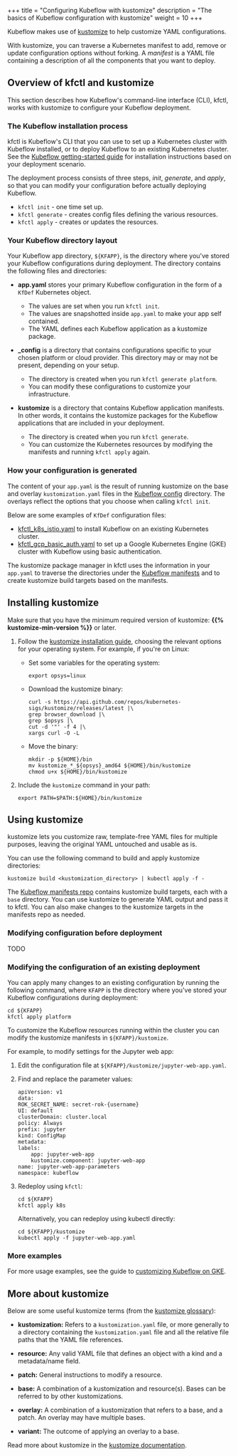 +++
title = "Configuring Kubeflow with kustomize"
description = "The basics of Kubeflow configuration with kustomize"
weight = 10
+++

Kubeflow makes use of [kustomize](https://kustomize.io/) to help customize YAML
configurations. 

With kustomize, you can traverse a Kubernetes manifest to add, remove or update 
configuration options without forking. A _manifest_ is a YAML file containing a 
description of all the components that you want to deploy.

## Overview of kfctl and kustomize

This section describes how Kubeflow's command-line interface (CLI), kfctl, works 
with kustomize to configure your Kubeflow deployment.

### The Kubeflow installation process

kfctl is Kubeflow's CLI that you can use to set up a Kubernetes cluster with 
Kubeflow installed, or to deploy Kubeflow to an existing Kubernetes cluster. 
See the [Kubeflow getting-started guide](/docs/started/getting-started/) for
installation instructions based on your deployment scenario.

The deployment process consists of three steps, _init_, _generate_, and 
_apply_, so that you can modify your configuration before actually deploying 
Kubeflow.

* `kfctl init` - one time set up.
* `kfctl generate` - creates config files defining the various resources.
* `kfctl apply` - creates or updates the resources.

### Your Kubeflow directory layout

Your Kubeflow app directory, `${KFAPP}`, is the directory where you've stored 
your Kubeflow configurations during deployment. The directory contains the 
following files and directories:

* **app.yaml** stores your primary Kubeflow configuration in the form of a
  `KfDef` Kubernetes object.

  * The values are set when you run `kfctl init`.
  * The values are snapshotted inside `app.yaml` to make your app 
    self contained.
  * The YAML defines each Kubeflow application as a kustomize package.  

* **<platform-name>_config** is a directory that contains 
  configurations specific to your chosen platform or cloud provider. This 
  directory may or may not be present, depending on your setup.

  * The directory is created when you run `kfctl generate platform`.
  * You can modify these configurations to customize your infrastructure.

* **kustomize** is a directory that contains Kubeflow application manifests.
  In other words, it contains the kustomize packages for the Kubeflow 
  applications that are included in your deployment.

  * The directory is created when you run `kfctl generate`.
  * You can customize the Kubernetes resources by modifying the manifests and 
    running `kfctl apply` again.

### How your configuration is generated

The content of your `app.yaml` is the result of running kustomize 
on the base and overlay `kustomization.yaml` files in the 
[Kubeflow config](https://github.com/kubeflow/kubeflow/tree/master/bootstrap/config) directory. The overlays reflect the options that you choose when calling 
`kfctl init`.

Below are some examples of `KfDef` configuration files:

* [kfctl_k8s_istio.yaml](https://github.com/kubeflow/kubeflow/blob/master/bootstrap/config/kfctl_k8s_istio.yaml) 
  to install Kubeflow on an existing Kubernetes cluster.
* [kfctl_gcp_basic_auth.yaml](https://github.com/kubeflow/kubeflow/blob/master/bootstrap/config/kfctl_gcp_basic_auth.yaml) 
  to set up a Google Kubernetes Engine (GKE) cluster with Kubeflow using basic
  authentication.

The kustomize package manager in kfctl uses the information in your
`app.yaml` to traverse the directories under the 
[Kubeflow manifests](https://github.com/kubeflow/manifests) and to 
create kustomize build targets based on the manifests.

## Installing kustomize

Make sure that you have the minimum required version of kustomize:
<b>{{% kustomize-min-version %}}</b> or later.

1. Follow the [kustomize installation
   guide](https://github.com/kubernetes-sigs/kustomize/blob/master/docs/INSTALL.md),
   choosing the relevant options for your operating system. For example, if
   you're on Linux:

    * Set some variables for the operating system:

        ```
        export opsys=linux
        ```

    * Download the kustomize binary:

        ```
        curl -s https://api.github.com/repos/kubernetes-sigs/kustomize/releases/latest |\
        grep browser_download |\
        grep $opsys |\
        cut -d '"' -f 4 |\
        xargs curl -O -L
        ```

    * Move the binary:

        ```
        mkdir -p ${HOME}/bin
        mv kustomize_*_${opsys}_amd64 ${HOME}/bin/kustomize
        chmod u+x ${HOME}/bin/kustomize
        ```

1. Include the `kustomize` command in your path:

      ```
      export PATH=$PATH:${HOME}/bin/kustomize
      ```

## Using kustomize

kustomize lets you customize raw, template-free YAML files for multiple
purposes, leaving the original YAML untouched and usable as is.

You can use the following command to build and apply kustomize directories:

```
kustomize build <kustomization_directory> | kubectl apply -f -
```

The [Kubeflow manifests repo](https://github.com/kubeflow/manifests) contains
kustomize build targets, each with a `base` directory. You can use kustomize to
generate YAML output and pass it to kfctl. You can also make
changes to the kustomize targets in the manifests repo as needed. 

### Modifying configuration before deployment

TODO


### Modifying the configuration of an existing deployment

You can apply many changes to an existing configuration by running
the following command, where `KFAPP` is the directory where you've stored 
your Kubeflow configurations during deployment:

```
cd ${KFAPP}
kfctl apply platform
```

To customize the Kubeflow resources running within the cluster you can modify the kustomize manifests in `${KFAPP}/kustomize`.

For example, to modify settings for the Jupyter web app:

1. Edit the configuration file at `${KFAPP}/kustomize/jupyter-web-app.yaml`.

1. Find and replace the parameter values:

    ```
    apiVersion: v1
    data:
    ROK_SECRET_NAME: secret-rok-{username}
    UI: default
    clusterDomain: cluster.local
    policy: Always
    prefix: jupyter
    kind: ConfigMap
    metadata:
    labels:
        app: jupyter-web-app
        kustomize.component: jupyter-web-app
    name: jupyter-web-app-parameters
    namespace: kubeflow
    ```

1. Redeploy using `kfctl`:

    ```
    cd ${KFAPP}
    kfctl apply k8s
    ```

    Alternatively, you can redeploy using kubectl directly:

    ```
    cd ${KFAPP}/kustomize
    kubectl apply -f jupyter-web-app.yaml
    ```

### More examples

For more usage examples, see the guide to [customizing Kubeflow on 
GKE](https://www.kubeflow.org/docs/gke/customizing-gke/).

## More about kustomize

Below are some useful kustomize terms (from the 
[kustomize glossary](https://github.com/kubernetes-sigs/kustomize/blob/master/docs/glossary.md)):

* **kustomization:** Refers to a `kustomization.yaml` file, or more generally to
  a directory containing the `kustomization.yaml` file and all the relative file 
  paths that the YAML file references.

* **resource:** Any valid YAML file that defines an object with a kind and a
metadata/name field.

* **patch:** General instructions to modify a resource.

* **base:** A combination of a kustomization and resource(s). Bases can be
referred to by other kustomizations.

* **overlay:** A combination of a kustomization that refers to a base, and a
patch. An overlay may have multiple bases.

* **variant:** The outcome of applying an overlay to a base.

Read more about kustomize in the
[kustomize documentation](https://github.com/kubernetes-sigs/kustomize/tree/master/docs).
